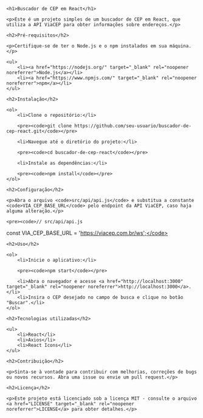 <!DOCTYPE html>
<html lang="en">

<head>
    <meta charset="UTF-8">
    <meta http-equiv="X-UA-Compatible" content="IE=edge">
    <meta name="viewport" content="width=device-width, initial-scale=1.0">
    <title>Buscador de CEP em React</title>
</head>

<body>

    <h1>Buscador de CEP em React</h1>

    <p>Este é um projeto simples de um buscador de CEP em React, que utiliza a API ViaCEP para obter informações sobre endereços.</p>

    <h2>Pré-requisitos</h2>

    <p>Certifique-se de ter o Node.js e o npm instalados em sua máquina.</p>

    <ul>
        <li><a href="https://nodejs.org/" target="_blank" rel="noopener noreferrer">Node.js</a></li>
        <li><a href="https://www.npmjs.com/" target="_blank" rel="noopener noreferrer">npm</a></li>
    </ul>

    <h2>Instalação</h2>

    <ol>
        <li>Clone o repositório:</li>

        <pre><code>git clone https://github.com/seu-usuario/buscador-de-cep-react.git</code></pre>

        <li>Navegue até o diretório do projeto:</li>

        <pre><code>cd buscador-de-cep-react</code></pre>

        <li>Instale as dependências:</li>

        <pre><code>npm install</code></pre>
    </ol>

    <h2>Configuração</h2>

    <p>Abra o arquivo <code>src/api/api.js</code> e substitua a constante <code>VIA_CEP_BASE_URL</code> pelo endpoint da API ViaCEP, caso haja alguma alteração.</p>

    <pre><code>// src/api/api.js

const VIA_CEP_BASE_URL = 'https://viacep.com.br/ws';</code></pre>

    <h2>Uso</h2>

    <ol>
        <li>Inicie o aplicativo:</li>

        <pre><code>npm start</code></pre>

        <li>Abra o navegador e acesse <a href="http://localhost:3000" target="_blank" rel="noopener noreferrer">http://localhost:3000</a>.</li>
        <li>Insira o CEP desejado no campo de busca e clique no botão "Buscar".</li>
    </ol>

    <h2>Tecnologias utilizadas</h2>

    <ul>
        <li>React</li>
        <li>Axios</li>
        <li>React Icons</li>
    </ul>

    <h2>Contribuição</h2>

    <p>Sinta-se à vontade para contribuir com melhorias, correções de bugs ou novos recursos. Abra uma issue ou envie um pull request.</p>

    <h2>Licença</h2>

    <p>Este projeto está licenciado sob a licença MIT - consulte o arquivo <a href="LICENSE" target="_blank" rel="noopener noreferrer">LICENSE</a> para obter detalhes.</p>

</body>

</html>
